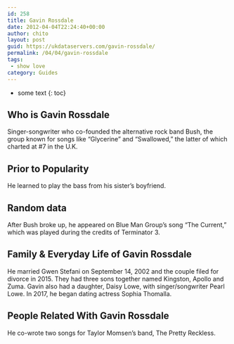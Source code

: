 ```yaml
---
id: 258
title: Gavin Rossdale
date: 2012-04-04T22:24:40+00:00
author: chito
layout: post
guid: https://ukdataservers.com/gavin-rossdale/
permalink: /04/04/gavin-rossdale
tags:
 - show love
category: Guides
---
```


* some text
{: toc}


## Who is  Gavin Rossdale
                  
                  
                  
Singer-songwriter who co-founded the alternative rock band Bush, the group known for songs like &#8220;Glycerine&#8221; and &#8220;Swallowed,&#8221; the latter of which charted at #7 in the U.K.
                  
                
                
                
## Prior to Popularity 
                  
                  
                  
He learned to play the bass from his sister&#8217;s boyfriend.
                  
                
                
                
## Random data 
                  
                  
                  
After Bush broke up, he appeared on Blue Man Group&#8217;s song &#8220;The Current,&#8221; which was played during the credits of Terminator 3.
                  
                
                
                
## Family & Everyday Life of Gavin Rossdale
                  
                  
                  
He married Gwen Stefani on September 14, 2002 and the couple filed for divorce in 2015. They had three sons together named Kingston, Apollo and Zuma. Gavin also had a daughter, Daisy Lowe, with singer/songwriter Pearl Lowe. In 2017, he began dating actress Sophia Thomalla.
                  
                
                
                
## People Related With  Gavin Rossdale
                  
                  
                  
He co-wrote two songs for Taylor Momsen&#8217;s band, The Pretty Reckless.
                  
                
              
            
          
          
          
    
    
  
